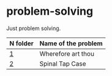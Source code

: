 # problem-solving
Just problem solving.

| N folder | Name of the problem | 
|--|--|
| [1](https://github.com/pybalt/problem-solving/tree/main/1) | Wherefore art thou  |
| [2](https://github.com/pybalt/problem-solving/tree/main/2) | Spinal Tap Case  |
